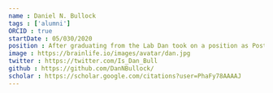 ```yaml
---
name : Daniel N. Bullock
tags : ['alumni']
ORCID : true
startDate : 05/030/2020
position : After graduating from the Lab Dan took on a position as Postdoctoral Researcher at the University of Minnesota
image : https://brainlife.io/images/avatar/dan.jpg
twitter : https://twitter.com/Is_Dan_Bull
github : https://github.com/DanNBullock/
scholar : https://scholar.google.com/citations?user=PhaFy78AAAAJ
---
```

